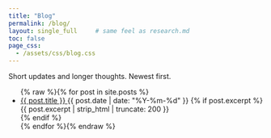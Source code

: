 ```yaml
---
title: "Blog"
permalink: /blog/
layout: single_full     # same feel as research.md
toc: false
page_css:
  - /assets/css/blog.css
---
```


<p class="blog-intro">Short updates and longer thoughts. Newest first.</p>

<ul class="blog-list">
{% raw %}{% for post in site.posts %}
  <li class="blog-item">
    <a class="blog-link" href="{{ post.url | relative_url }}">
      <span class="blog-title">{{ post.title }}</span>
    </a>
    <span class="blog-meta">{{ post.date | date: "%Y-%m-%d" }}</span>
    {% if post.excerpt %}
      <div class="blog-excerpt">{{ post.excerpt | strip_html | truncate: 200 }}</div>
    {% endif %}
  </li>
{% endfor %}{% endraw %}
</ul>
